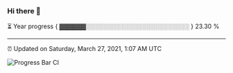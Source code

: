 ### Hi there 👋

⏳ Year progress { ▓▓▓▓▓▓░░░░░░░░░░░░░░░░░░░░░░░░ } 23.30 %

---

⏰ Updated on Saturday, March 27, 2021, 1:07 AM UTC

![Progress Bar CI](https://github.com/arthurbuhl/arthurbuhl/workflows/Progress%20Bar%20CI/badge.svg)
